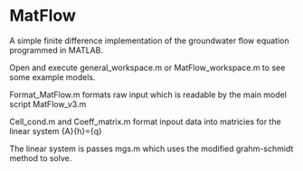 # MatFlow
A simple finite difference implementation of the groundwater flow equation programmed in MATLAB.  


 Open and execute general_workspace.m or MatFlow_workspace.m to see some example models. 
 
 Format_MatFlow.m formats raw input which is readable by the main model script MatFlow_v3.m
 
 Cell_cond.m and Coeff_matrix.m format inpout data into matricies for the linear system {A}{h}={q}
 
 The linear system is passes mgs.m which uses the modified grahm-schmidt method to solve. 
 
 
